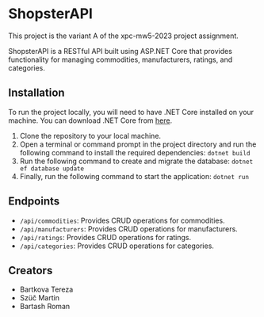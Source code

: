 # ShopsterAPI

This project is the variant A of the xpc-mw5-2023 project assignment.

ShopsterAPI is a RESTful API built using ASP.NET Core that provides functionality for managing commodities, manufacturers, ratings, and categories.

## Installation

To run the project locally, you will need to have .NET Core installed on your machine. You can download .NET Core from [here](https://dotnet.microsoft.com/download).

1. Clone the repository to your local machine.
2. Open a terminal or command prompt in the project directory and run the following command to install the required dependencies: `dotnet build`
3. Run the following command to create and migrate the database: `dotnet ef database update`
4. Finally, run the following command to start the application: `dotnet run`
## Endpoints

- `/api/commodities`: Provides CRUD operations for commodities.
- `/api/manufacturers`: Provides CRUD operations for manufacturers.
- `/api/ratings`: Provides CRUD operations for ratings.
- `/api/categories`: Provides CRUD operations for categories.

## Creators

- Bartkova Tereza
- Szüč Martin
- Bartash Roman

